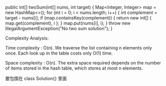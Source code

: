 public int[] twoSum(int[] nums, int target) {
    Map<Integer, Integer> map = new HashMap<>();
    for (int i = 0; i < nums.length; i++) {
        int complement = target - nums[i];
        if (map.containsKey(complement)) {
            return new int[] { map.get(complement), i };
        }
        map.put(nums[i], i);
    }
    throw new IllegalArgumentException("No two sum solution");
}

Complexity Analysis:

Time complexity : O(n). 
We traverse the list containing n elements only once.
Each look up in the table costs only O(1) time.

Space complexity : O(n). 
The extra space required depends on the number of items 
stored in the hash table, which stores at most n elements.

要包围在 class Solution{} 里面